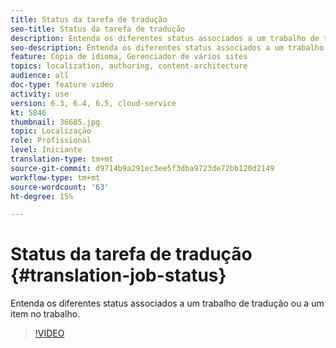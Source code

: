 ```yaml
---
title: Status da tarefa de tradução
seo-title: Status da tarefa de tradução
description: Entenda os diferentes status associados a um trabalho de tradução ou a um item no trabalho.
seo-description: Entenda os diferentes status associados a um trabalho de tradução ou a um item no trabalho.
feature: Cópia de idioma, Gerenciador de vários sites
topics: localization, authoring, content-architecture
audience: all
doc-type: feature video
activity: use
version: 6.3, 6.4, 6.5, cloud-service
kt: 5846
thumbnail: 36685.jpg
topic: Localização
role: Profissional
level: Iniciante
translation-type: tm+mt
source-git-commit: d9714b9a291ec3ee5f3dba9723de72bb120d2149
workflow-type: tm+mt
source-wordcount: '63'
ht-degree: 15%

---
```



# Status da tarefa de tradução {#translation-job-status}

Entenda os diferentes status associados a um trabalho de tradução ou a um item no trabalho.

>[!VIDEO](https://video.tv.adobe.com/v/36685?quality=12&learn=on)
